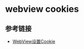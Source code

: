 # webview cookies

## 参考链接
- [WebView设置Cookie](http://blog.csdn.net/zhufuing/article/details/50444086)
